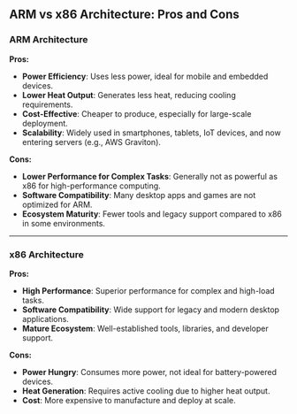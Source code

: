 ## ARM vs x86 Architecture: Pros and Cons

###  ARM Architecture

**Pros:**
-  **Power Efficiency**: Uses less power, ideal for mobile and embedded devices.
-  **Lower Heat Output**: Generates less heat, reducing cooling requirements.
-  **Cost-Effective**: Cheaper to produce, especially for large-scale deployment.
-  **Scalability**: Widely used in smartphones, tablets, IoT devices, and now entering servers (e.g., AWS Graviton).

**Cons:**
-  **Lower Performance for Complex Tasks**: Generally not as powerful as x86 for high-performance computing.
-  **Software Compatibility**: Many desktop apps and games are not optimized for ARM.
-  **Ecosystem Maturity**: Fewer tools and legacy support compared to x86 in some environments.

---

###  x86 Architecture

**Pros:**
-  **High Performance**: Superior performance for complex and high-load tasks.
-  **Software Compatibility**: Wide support for legacy and modern desktop applications.
-  **Mature Ecosystem**: Well-established tools, libraries, and developer support.

**Cons:**
-  **Power Hungry**: Consumes more power, not ideal for battery-powered devices.
-  **Heat Generation**: Requires active cooling due to higher heat output.
-  **Cost**: More expensive to manufacture and deploy at scale.


